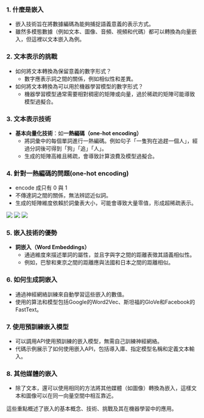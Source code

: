 
### 1. 什麼是嵌入
- 嵌入技術旨在將數據編碼為能夠捕捉語義意義的表示方式。
- 雖然多模態數據（例如文本、圖像、音頻、視頻和代碼）都可以轉換為向量嵌入，但這裡以文本嵌入為例。

### 2. 文本表示的挑戰
- 如何將文本轉換為保留意義的數字形式？
  - 數字應表示詞之間的關係，例如相似性和差異。
- 如何將文本轉換為可以用於機器學習模型的數字形式？
  - 機器學習模型通常需要相對稠密的矩陣或向量，過於稀疏的矩陣可能導致模型過擬合。

### 3. 文本表示技術
- **基本向量化技術**：如**一熱編碼（one-hot encoding）**
  - 將詞彙中的每個單詞進行一熱編碼。例如句子「一隻狗在追趕一個人」，經過分詞後可得到「狗」「追」「人」。
  - 生成的矩陣高維且稀疏，會導致計算浪費及模型過擬合。

### 4. 針對一熱編碼的問題(one-hot encoding)
- encode 成只有 0 與 1
- 不傳達詞之間的關係，無法辨認近似詞。
- 生成的矩陣維度依賴於詞彙表大小，可能會導致大量零值，形成超稀疏表示。

![](img1/img1.png)
![](img1/img2.png)
![](img1/img3.png)

### 5. 嵌入技術的優勢
- **詞嵌入（Word Embeddings）**
  - 通過維度來描述單詞的屬性，並且字與字之間的距離表徵其語義相似性。
  - 例如，巴黎和東京之間的距離應與法國和日本之間的距離相似。

### 6. 如何生成詞嵌入
- 通過神經網絡訓練來自動學習這些嵌入的數值。
- 使用的算法和模型包括Google的Word2Vec、斯坦福的GloVe和Facebook的FastText。

### 7. 使用預訓練嵌入模型
- 可以調用API使用預訓練的嵌入模型，無需自己訓練神經網絡。
- 代碼示例展示了如何使用嵌入API，包括導入庫、指定模型名稱和定義文本輸入。

### 8. 其他媒體的嵌入
- 除了文本，還可以使用相同的方法將其他媒體（如圖像）轉換為嵌入，這樣文本和圖像可以在同一向量空間中相互靠近。

這些重點概述了嵌入的基本概念、技術、挑戰及其在機器學習中的應用。
